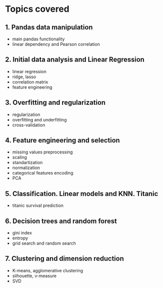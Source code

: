 # Topics covered
## 1. Pandas data manipulation
- main pandas functionality
- linear dependency and Pearson correlation

## 2. Initial data analysis and Linear Regression
- linear regression
- ridge, lasso
- correlation matrix
- feature engineering

## 3. Overfitting and regularization
- regularization
- overfitting and underfitting
- cross-validation

## 4. Feature engineering and selection
- missing values preprocessing
- scaling
- standartization
- normalization
- categorical features encoding
- PCA

## 5. Classification. Linear models and KNN. Titanic
- titanic survival prediction

## 6. Decision trees and random forest
- gini index
- entropy
- grid search and random search

## 7. Clustering and dimension reduction
- K-means, agglomerative clustering
- silhouette, v-measure
- SVD

